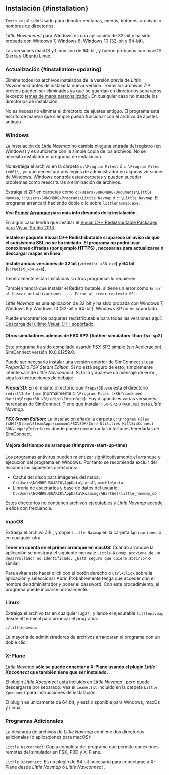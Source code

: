 ## Instalación {#installation}

`Texto resaltado`  Usado para denotar ventanas, menús, botones, archivos ó nombres de directorios.

*Little Navconnect* para Windows es una aplicación de 32-bit y ha sido probada con Windows 7, Windows 8, Windows 10 \(32-bit y 64-bit\).

Las versiones macOS y Linux son de 64-bit, y fueron probadas con macOS Sierra y Ubuntu Linux.

### Actualización {#installation-updating}
Elimine todos los archivos instalados de la versión previa de _Little Navconnect_ antes de instalar la nueva versión. Todos los archivos ZIP previos pueden ser eliminados ya que se guardan en directorios separados \(excepto [temas de mapa personalizado](MAPTHEMES.md)\). En cualquier caso no mezcle los directorios de instalación.

No es necesario eliminar el directorio de ajustes antiguo. El programa está escrito de manera que siempre pueda funcionar con el archivo de ajustes antiguo.

### Windows

La instalación de _Little Navmap_ no cambia ninguna entrada del registro \(en Windows\) y es suficiente con la simple copia de los archivos. No se necesita instalador ni programa de instalación.

No extraiga el archivo en la carpeta `c:\Program Files\` ó `c:\Program Files (x86)\` , ya que necesitará privilegios de administrador en algunas versiones de Windows. Windows controla estas carpetas y pueden suceder  problemas como reescrituras o eliminación de archivos.

Extraiga el ZIP en carpetas como `c:\Users\SUNOMBRE\Documents\Little Navmap`, `c:\Users\SUNOMBRE\Programs\Little Navmap` ó `c:\Little Navmap`. El programa arrancará haciendo doble clic sobre `littlenavmap.exe`.

**Vea [Primer Arranque](INTRO.md#first-start) para más info después de la instalación.**

En algún caso tendrá que instalar el [Visual C++ Redistributable Packages para Visual Studio 2013](https://www.microsoft.com/en-us/download/details.aspx?id=40784).

**Instale el paquete Visual C++ Redistributable si aparece un aviso de que el subsistema SSL no se ha iniciado. El programa no podrá usar conexiones cifradas \(por ejemplo HTTPS\) , necesarias para actualizarse ó descargar mapas en linea.**

**Instale ambas versiones de 32 bit \(**`vcredist_x86.exe`**\) y 64 bit \(**`vcredist_x64.exe`**\).**

Generalmente están instaladas si otros programas lo requieren.

También tendrá que instalar el Redistributable, si tiene un error como  `Error al buscar actualizaciones  ... Error al crear contexto SSL`.

_Little Navmap_ es una aplicación de 32 bit  y ha sido probada con  Windows 7, Windows 8 y Windows 10 \(32-bit y 64-bit\). Windows XP  no es soportado.

Puede encontrar los paquetes redistributable para todas las versiones aquí: [Descarga del último Visual C++ soportado](https://support.microsoft.com/en-us/help/2977003/the-latest-supported-visual-c-downloads).

#### Otros simuladores ademas de FSX SP2 {#other-simulators-than-fsx-sp2}

Este programa ha sido compilado usando FSX SP2 simple (sin Aceleración). SimConnect versión 10.0.61259.0.

Puede ser necesario instalar una versión anterior de SimConnect si usa _Prepar3D_ ó _FSX Steam Edition_. Si no está seguro de esto, simplemente intente salir de _Little Navconnect_.  Si falla y aparece un mensaje de error , siga las instrucciones de debajo:

**_Prepar3D_:** En el mismo directorio que `Prepar3D.exe` está el directorio  `redist\Interface` (normalmente `C:\Program Files (x86)\Lockheed Martin\Prepar3D v3\redist\Interface`). Hay disponibles varias versiones heredadas de SimConnect. Tiene que instalar `FSX-SP2-XPACK.msi` para  _Little Navmap_.

**_FSX Steam Edition_:** La instalación añade la carpeta `C:\Program Files (x86)\Steam\SteamApps\common\FSX\SDK\Core Utilities Kit\SimConnect SDK\LegacyInterfaces` donde puede encontrar las interfaces heredadas de SimConnect.


#### Mejora del tiempo de arranque {#improve-start-up-time}

Los programas antivirus pueden ralentizar significativamente el arranque y ejecución del programa en Windows.
Por tanto se recomienda excluir del  escaneo  los siguientes directorios:

* Caché del disco para imágenes del mapa: `C:\Users\NOMBREUSUARIO\AppData\Local\.marble\data`
* Libreria de escenarios y base de datos del usuario: `C:\Users\NOMBREUSUARIO\AppData\Roaming\ABarthel\little_navmap_db`

Estos directorios no contienen archivos ejecutables y _Little Navmap_ accede a ellos con frecuencia.

### macOS

Extraiga el archivo ZIP , y copie `Little Navmap` en la carpeta `Aplicaciones` ó en cualquier otra.

**Tener en cuenta en el primer arranque en macOS:** Cuando arranque la aplicación se mostrará el siguiente mensaje `Little Navmap proviene de un desarrollador no identificado. ¿Está seguro que quiere abrirlo?` o similar.

Para evitar esto hacer click con el botón derecho o `Ctrl+Click` sobre la aplicación y seleccionar Abrir. Probablemente tenga que acceder con el nombre de administrador y poner el password. Con este procedimiento, el programa puede iniciarse normalmente.

### Linux

Extraiga el archivo tar en cualquier lugar , y lance el ejecutable `littlenavmap` desde el terminal para arrancar el programa:

`./littlenavmap`

La mayoría de administradores de archivos arrancaran el programa con un doble clic 

### X-Plane

*Little Navmap* **sólo se puede conectar a X-Plane usando el plugin *Little Xpconnect* que también tiene que ser instalado.**

El plugin *Little Xpconnect* está incluido en *Little Navmap* , pero puede descargarse por separado. Vea el `Leame.txt` incluido en la carpeta `Little Xpconnect` para instrucciones de instalación.

El plugin es únicamente de 64 bit, y está disponible para Windows, macOs y Linux.

### Programas Adicionales

La descarga de archivos de *Little Navmap* contiene dos directorios adicionales  \(ó aplicaciones para macOS\):

`Little Navconnect`: Copia completa del programa que permite conexiones remotas del simulador en FSX, P3D y X-Plane.

`Little Xpconnect`: Es un plugin de 64 bit necesario para conectarse a X-Plane desde  *Little Navmap* ó *Little Navconnect* .
